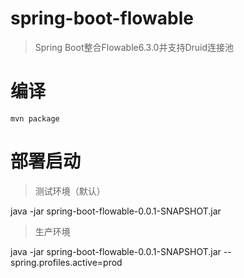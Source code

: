 # spring-boot-flowable
 
 > Spring Boot整合Flowable6.3.0并支持Druid连接池
 
# 编译

    mvn package
 
# 部署启动

> 测试环境（默认）

java -jar spring-boot-flowable-0.0.1-SNAPSHOT.jar

> 生产环境

java -jar spring-boot-flowable-0.0.1-SNAPSHOT.jar  --spring.profiles.active=prod
